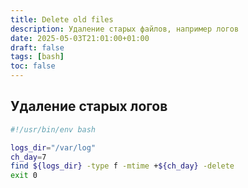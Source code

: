 ```yaml
---
title: Delete old files
description: Удаление старых файлов, например логов
date: 2025-05-03T21:01:00+01:00
draft: false
tags: [bash] 
toc: false
---
```



## Удаление старых логов

```bash
#!/usr/bin/env bash

logs_dir="/var/log"
ch_day=7
find ${logs_dir} -type f -mtime +${ch_day} -delete
exit 0
```
